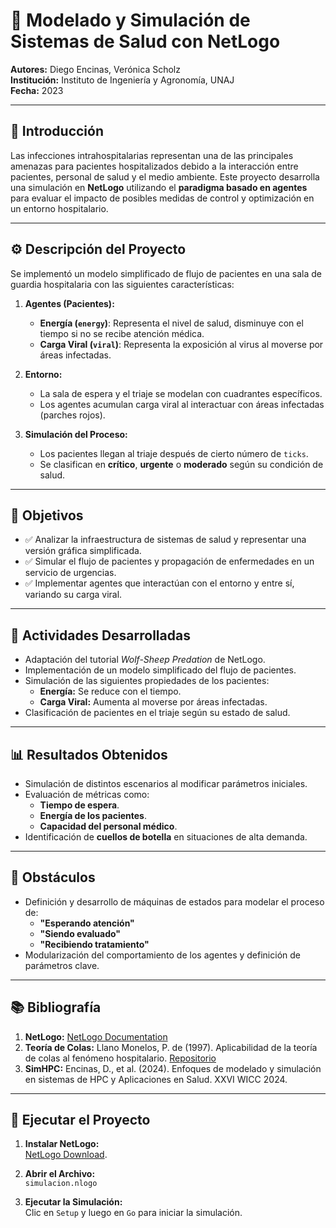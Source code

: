 # 🏥 Modelado y Simulación de Sistemas de Salud con NetLogo

**Autores:** Diego Encinas, Verónica Scholz  
**Institución:** Instituto de Ingeniería y Agronomía, UNAJ  
**Fecha:** 2023

---

## 📘 **Introducción**

Las infecciones intrahospitalarias representan una de las principales amenazas para pacientes hospitalizados debido a la interacción entre pacientes, personal de salud y el medio ambiente. Este proyecto desarrolla una simulación en **NetLogo** utilizando el **paradigma basado en agentes** para evaluar el impacto de posibles medidas de control y optimización en un entorno hospitalario.

---

## ⚙️ **Descripción del Proyecto**

Se implementó un modelo simplificado de flujo de pacientes en una sala de guardia hospitalaria con las siguientes características:

1. **Agentes (Pacientes):**
   - **Energía (`energy`)**: Representa el nivel de salud, disminuye con el tiempo si no se recibe atención médica.
   - **Carga Viral (`viral`)**: Representa la exposición al virus al moverse por áreas infectadas.

2. **Entorno:**
   - La sala de espera y el triaje se modelan con cuadrantes específicos.
   - Los agentes acumulan carga viral al interactuar con áreas infectadas (parches rojos).

3. **Simulación del Proceso:**
   - Los pacientes llegan al triaje después de cierto número de `ticks`.
   - Se clasifican en **crítico**, **urgente** o **moderado** según su condición de salud.

---

## 🎯 **Objetivos**

- ✅ Analizar la infraestructura de sistemas de salud y representar una versión gráfica simplificada.
- ✅ Simular el flujo de pacientes y propagación de enfermedades en un servicio de urgencias.
- ✅ Implementar agentes que interactúan con el entorno y entre sí, variando su carga viral.

---

## 📝 **Actividades Desarrolladas**

- Adaptación del tutorial *Wolf-Sheep Predation* de NetLogo.
- Implementación de un modelo simplificado del flujo de pacientes.
- Simulación de las siguientes propiedades de los pacientes:
  - **Energía:** Se reduce con el tiempo.
  - **Carga Viral:** Aumenta al moverse por áreas infectadas.
- Clasificación de pacientes en el triaje según su estado de salud.

---

## 📊 **Resultados Obtenidos**

- Simulación de distintos escenarios al modificar parámetros iniciales.
- Evaluación de métricas como:
  - **Tiempo de espera**.
  - **Energía de los pacientes**.
  - **Capacidad del personal médico**.
- Identificación de **cuellos de botella** en situaciones de alta demanda.

---

## 🚧 **Obstáculos**

- Definición y desarrollo de máquinas de estados para modelar el proceso de:
  - **"Esperando atención"**
  - **"Siendo evaluado"**
  - **"Recibiendo tratamiento"**
- Modularización del comportamiento de los agentes y definición de parámetros clave.

---

## 📚 **Bibliografía**

1. **NetLogo:** [NetLogo Documentation](https://ccl.northwestern.edu/netlogo/)  
2. **Teoría de Colas:** Llano Monelos, P. de (1997). Aplicabilidad de la teoría de colas al fenómeno hospitalario. [Repositorio](http://hdl.handle.net/2183/18274)  
3. **SimHPC:** Encinas, D., et al. (2024). Enfoques de modelado y simulación en sistemas de HPC y Aplicaciones en Salud. XXVI WICC 2024.

---

## 🚀 **Ejecutar el Proyecto**

1. **Instalar NetLogo:**  
   [NetLogo Download](https://ccl.northwestern.edu/netlogo/download.shtml).

2. **Abrir el Archivo:**  
   `simulacion.nlogo` 

3. **Ejecutar la Simulación:**  
   Clic en `Setup` y luego en `Go` para iniciar la simulación.
